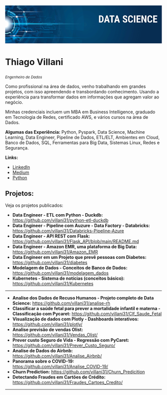 <p align="center">
  <img src="banner.png" >
</p>

# Thiago Villani
<sub>*Engenheiro de Dados*</sub>

Como profissional na área de dados, venho trabalhando em grandes projetos, com isso apreendendo e transbordando conhecimento. Usando a experiência para transformar dados em informações que agregam valor ao negócio.

Minhas credenciais incluem um MBA em Business Intelligence, graduado em Tecnologia de Redes, certificado AWS, e vários cursos na área de Dados.

**Algumas das Experiência:** Python, Pyspark, Data Science, Machine Learning, Data Engineer, Pipeline de Dados, ETL/ELT, Ambientes em Cloud, Banco de Dados, SQL, Ferramentas para Big Data, Sistemas Linux, Redes e Segurança.

**Links:**
* [LinkedIn](https://www.linkedin.com/in/thiagovillani)
* [Medium](https://medium.com/@iamthiagovillani)
* [Python](https://github.com/villani31/Python)


## Projetos:
Veja os projetos publicados:

* **Data Engineer - ETL com Python - Duckdb:**
https://github.com/villani31/python-etl-duckdb
* **Data Engineer - Pipeline com Auzure - Data Factory - Databricks:**
https://github.com/villani31/Databricks-Pipeline-Azure
* **Data Engineer - API REST com Flask:** https://github.com/villani31/Flask_API/blob/main/README.md
* **Data Engineer - Amazon EMR, uma plataforma de Big Data:** https://github.com/villani31/Amazon_EMR
* **Data Engineer em um Projeto que prevê pessoas com Diabetes:** https://github.com/villani31/diabetes
* **Modelagem de Dados - Conceitos de Banco de Dados:** https://github.com/villani31/modelagem_dados
* **Kubernetes - Sistema de notícias (conceitos básico):**
https://github.com/villani31/Kubernetes
--------
* **Analise dos Dados de Recuso Humanos - Projeto completo de Data Science:** https://github.com/villani31/analise-rh
* **Classificar a saúde fetal para prever a mortalidade infantil e materna - Classificação com Pycaret:** https://github.com/villani31/Clf_Saude_Fetal
* **Visualização de dados com Plotly - Dashboards interativos:** https://github.com/villani31/plotly/
* **Analise previsão de vendas Olist:** https://github.com/villani31/Vendas_Olist/
* **Prever custo Seguro de Vida - Regressão com PyCaret:** https://github.com/villani31/Prever_Custo_Seguro/
* **Analise de Dados do Airbnb:** https://github.com/villani31/Analise_Airbnb/
* **Panorama sobre o COVID-19:** https://github.com/villani31/Analise_COVID-19/
* **Churn Prediction:** https://github.com/villani31/Churn_Predicition
* **Detectando Fraudes em Cartões de Crédito:** https://github.com/villani31/Fraudes_Cartoes_Credito/
---
